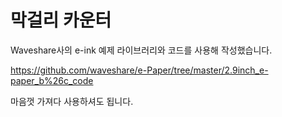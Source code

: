 막걸리 카운터
==========

Waveshare사의 e-ink 예제 라이브러리와 코드를 사용해 작성했습니다.

https://github.com/waveshare/e-Paper/tree/master/2.9inch_e-paper_b%26c_code

마음껏 가져다 사용하셔도 됩니다.
